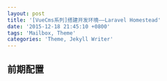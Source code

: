 ```yaml
---
layout: post
title: '[VueCms系列]搭建开发环境——Laravel Homestead'
date: '2015-12-18 21:45:10 +0800'
tags: 'Mailbox, Theme'
categories: 'Theme, Jekyll Writer'
---
```

## 前期配置